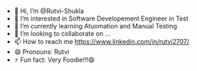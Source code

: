 - 👋 Hi, I’m @Rutvi-Shukla
- 👀 I’m interested in Software Developement Engineer in Test
- 🌱 I’m currently learning Atuomation and Manual Testing
- 💞️ I’m looking to collaborate on ...
- 📫 How to reach me https://www.linkedin.com/in/rutvi2707/
- 😄 Pronouns: Rutvi
- ⚡ Fun fact: Very Foodie!!!😄

<!---
Rutvi-Shukla/Rutvi-Shukla is a ✨ special ✨ repository because its `README.md` (this file) appears on your GitHub profile.
You can click the Preview link to take a look at your changes.
--->
